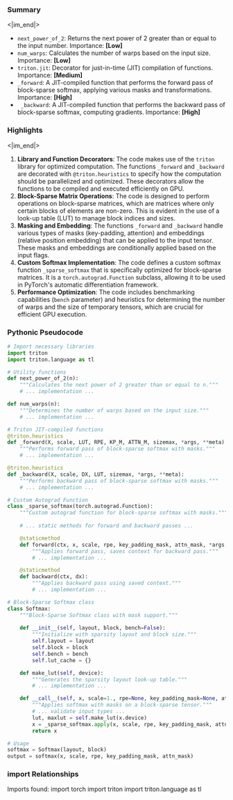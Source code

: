 

### Summary

<|im_end|>

* `next_power_of_2`: Returns the next power of 2 greater than or equal to the input number. Importance: **[Low]**
* `num_warps`: Calculates the number of warps based on the input size. Importance: **[Low]**
* `triton.jit`: Decorator for just-in-time (JIT) compilation of functions. Importance: **[Medium]**
* `_forward`: A JIT-compiled function that performs the forward pass of block-sparse softmax, applying various masks and transformations. Importance: **[High]**
* ` _backward`: A JIT-compiled function that performs the backward pass of block-sparse softmax, computing gradients. Importance: **[High]**

### Highlights

<|im_end|>

1. **Library and Function Decorators**: The code makes use of the `triton` library for optimized computation. The functions `_forward` and `_backward` are decorated with `@triton.heuristics` to specify how the computation should be parallelized and optimized. These decorators allow the functions to be compiled and executed efficiently on GPU.
2. **Block-Sparse Matrix Operations**: The code is designed to perform operations on block-sparse matrices, which are matrices where only certain blocks of elements are non-zero. This is evident in the use of a look-up table (LUT) to manage block indices and sizes.
3. **Masking and Embedding**: The functions `_forward` and `_backward` handle various types of masks (key-padding, attention) and embeddings (relative position embedding) that can be applied to the input tensor. These masks and embeddings are conditionally applied based on the input flags.
4. **Custom Softmax Implementation**: The code defines a custom softmax function `_sparse_softmax` that is specifically optimized for block-sparse matrices. It is a `torch.autograd.Function` subclass, allowing it to be used in PyTorch's automatic differentiation framework.
5. **Performance Optimization**: The code includes benchmarking capabilities (`bench` parameter) and heuristics for determining the number of warps and the size of temporary tensors, which are crucial for efficient GPU execution.

### Pythonic Pseudocode

```python
# Import necessary libraries
import triton
import triton.language as tl

# Utility functions
def next_power_of_2(n):
    """Calculates the next power of 2 greater than or equal to n."""
    # ... implementation ...

def num_warps(n):
    """Determines the number of warps based on the input size."""
    # ... implementation ...

# Triton JIT-compiled functions
@triton.heuristics
def _forward(X, scale, LUT, RPE, KP_M, ATTN_M, sizemax, *args, **meta):
    """Performs forward pass of block-sparse softmax with masks."""
    # ... implementation ...

@triton.heuristics
def _backward(X, scale, DX, LUT, sizemax, *args, **meta):
    """Performs backward pass of block-sparse softmax with masks."""
    # ... implementation ...

# Custom Autograd Function
class _sparse_softmax(torch.autograd.Function):
    """Custom autograd function for block-sparse softmax with masks."""
    
    # ... static methods for forward and backward passes ...

    @staticmethod
    def forward(ctx, x, scale, rpe, key_padding_mask, attn_mask, *args, **kwargs):
        """Applies forward pass, saves context for backward pass."""
        # ... implementation ...

    @staticmethod
    def backward(ctx, dx):
        """Applies backward pass using saved context."""
        # ... implementation ...

# Block-Sparse Softmax class
class Softmax:
    """Block-Sparse Softmax class with mask support."""
    
    def __init__(self, layout, block, bench=False):
        """Initialize with sparsity layout and block size."""
        self.layout = layout
        self.block = block
        self.bench = bench
        self.lut_cache = {}

    def make_lut(self, device):
        """Generates the sparsity layout look-up table."""
        # ... implementation ...

    def __call__(self, x, scale=1., rpe=None, key_padding_mask=None, attn_mask=None, **kwargs):
        """Applies softmax with masks on a block-sparse tensor."""
        # ... validate input types ...
        lut, maxlut = self.make_lut(x.device)
        x = _sparse_softmax.apply(x, scale, rpe, key_padding_mask, attn_mask, *args, **kwargs)
        return x

# Usage
softmax = Softmax(layout, block)
output = softmax(x, scale, rpe, key_padding_mask, attn_mask)
```


### import Relationships

Imports found:
import torch
import triton
import triton.language as tl